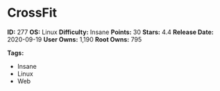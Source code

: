 # CrossFit

**ID:** 277
**OS:** Linux
**Difficulty:** Insane
**Points:** 30
**Stars:** 4.4
**Release Date:** 2020-09-19
**User Owns:** 1,190
**Root Owns:** 795

**Tags:**
- Insane
- Linux
- Web

